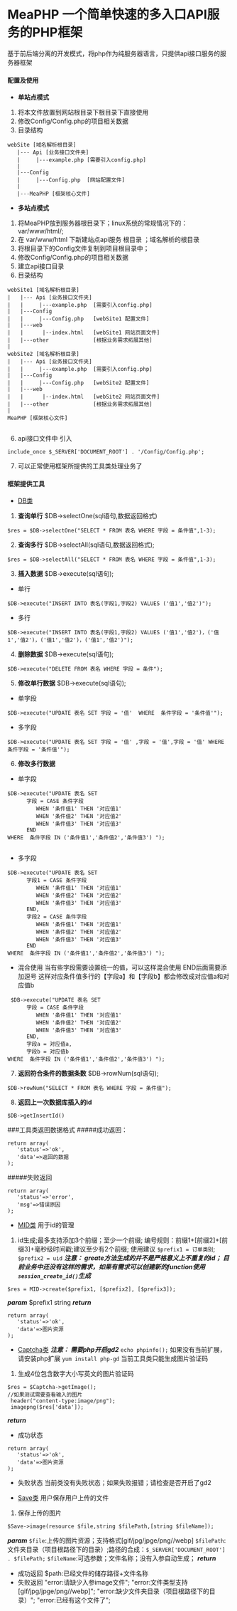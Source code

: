 # MeaPHP 一个简单快速的多入口API服务的PHP框架 #

基于前后端分离的开发模式，将php作为纯服务器语言，只提供api接口服务的服务器框架

#### 配置及使用 ####
+ **单站点模式**
1. 将本文件放置到网站根目录下根目录下直接使用
2. 修改Config/Config.php的项目相关数据
3.  目录结构
```
webSite [域名解析根目录]
   |--- Api [业务接口文件夹]
   |     |---example.php [需要引入config.php]
   |
   |---Config
   |     |---Config.php  [网站配置文件]
   |
   |---MeaPHP [框架核心文件]
```

+ **多站点模式**

1. 将MeaPHP放到服务器根目录下；linux系统的常规情况下的：var/www/html/;
2. 在 var/www/html 下新建站点api服务 根目录 ；域名解析的根目录
3. 将根目录下的Config文件复制到项目根目录中；
4. 修改Config/Config.php的项目相关数据
5. 建立api接口目录
6. 目录结构
```
webSite1 [域名解析根目录]
|   |--- Api [业务接口文件夹]
|   |     |---example.php  [需要引入config.php]
|   |---Config
|   |     |---Config.php   [webSite1 配置文件]
|   |---web
|   |      |--index.html   [webSite1 网站页面文件]
|   |---other              [根据业务需求拓展其他]
|
webSite2 [域名解析根目录]
|   |--- Api [业务接口文件夹]
|   |     |---example.php  [需要引入config.php]
|   |---Config
|   |     |---Config.php   [webSite2 配置文件]
|   |---web
|   |      |--index.html   [webSite2 网站页面文件]
|   |---other              [根据业务需求拓展其他]
|
MeaPHP [框架核心文件]


```

6. api接口文件中 引入
````
include_once $_SERVER['DOCUMENT_ROOT'] . '/Config/Config.php';
````
7. 可以正常使用框架所提供的工具类处理业务了

#### 框架提供工具 ####
* [DB类](#1)
1.  **查询单行**
$DB->selectOne(sql语句,数据返回格式)
```
$res = $DB->selectOne("SELECT * FROM 表名 WHERE 字段 = 条件值",1-3);
```
2. **查询多行**
$DB->selectAll(sql语句,数据返回格式);
````
$res = $DB->selectAll("SELECT * FROM 表名 WHERE 字段 = 条件值",1-3);
````
3. **插入数据**
$DB->execute(sql语句);
 + 单行
```
$DB->execute("INSERT INTO 表名(字段1,字段2) VALUES ('值1','值2')");
```
 + 多行
````
$DB->execute("INSERT INTO 表名(字段1,字段2) VALUES ('值1','值2')，('值1','值2')，('值1','值2')，('值1','值2')");
````
4.   **删除数据**
$DB->execute(sql语句);
```
$DB->execute("DELETE FROM 表名 WHERE 字段 = 条件");
```
5. **修改单行数据**
$DB->execute(sql语句);
+ 单字段
```
$DB->execute("UPDATE 表名 SET 字段 = '值'  WHERE  条件字段 = '条件值'");
```
+ 多字段
```
$DB->execute("UPDATE 表名 SET 字段 = '值' ,字段 = '值',字段 = '值' WHERE  条件字段 = '条件值'");
```
6. **修改多行数据**
+ 单字段
```
$DB->execute("UPDATE 表名 SET
      字段 = CASE 条件字段
         WHEN '条件值1' THEN '对应值1'
         WHEN '条件值2' THEN '对应值2'
         WHEN '条件值3' THEN '对应值3'
      END
WHERE  条件字段 IN ('条件值1','条件值2','条件值3') ");


```
+ 多字段
```
$DB->execute("UPDATE 表名 SET
      字段1 = CASE 条件字段
         WHEN '条件值1' THEN '对应值1'
         WHEN '条件值2' THEN '对应值2'
         WHEN '条件值3' THEN '对应值3'
      END,
      字段2 = CASE 条件字段
         WHEN '条件值1' THEN '对应值1'
         WHEN '条件值2' THEN '对应值2'
         WHEN '条件值3' THEN '对应值3'
      END
WHERE  条件字段 IN ('条件值1','条件值2','条件值3') ");
```
+ 混合使用
当有些字段需要设置统一的值，可以这样混合使用
END后面需要添加逗号
这样对应条件值多行的【字段a】和【字段b】都会修改成对应值a和对应值b
```
 $DB->execute("UPDATE 表名 SET
      字段 = CASE 条件字段
         WHEN '条件值1' THEN '对应值1'
         WHEN '条件值2' THEN '对应值2'
         WHEN '条件值3' THEN '对应值3'
      END,
      字段a = 对应值a,
      字段b = 对应值b
WHERE  条件字段 IN ('条件值1','条件值2','条件值3') ");
```

7. **返回符合条件的数据条数**
$DB->rowNum(sql语句);
```
$DB->rowNum("SELECT * FROM 表名 WHERE 字段 = 条件值");
```
8. **返回上一次数据库插入的id**
```
$DB->getInsertId()
```
###工具类返回数据格式
#####成功返回：
```
return array(
   'status'=>'ok',
   'data'=>返回的数据
);
```
#####失败返回
```
return array(
   'status'=>'error',
   'msg'=>错误原因
);
```
*  [MID类](#2)
用于id的管理

1. id生成;最多支持添加3个前缀；至少一个前缀;
编号规则：前缀1+[前缀2]+[前缀3]+毫秒级时间戳;建议至少有2个前缀;
使用建议 `$prefix1 = 订单类别`; `$prefix2 = uid`
___注意：
greate方法生成的并不是严格意义上不重复的id；
目前业务中还没有这样的需求，如果有需求可以创建新的function使用`session_create_id()`生成___
```
$res = MID->create($prefix1, [$prefix2], [$prefix3]);
```
***param***
$prefix1 string
***return***
```
return array(
   'status'=>'ok',
   'data'=>图片资源
);
```


* [Captcha类](#3)
___注意：
需要php开启gd2___
`echo phpinfo();` 如果没有当前扩展，请安装php扩展 `yum install php-gd` 当前工具类只能生成图片验证码
1. 生成4位包含数字大小写英文的图片验证码
```
$res = $Captcha->getImage();
//如果测试需要查看输入的图片
 header("content-type:image/png");
 imagepng($res['data']);
```
***return***
+ 成功状态
```
return array(
   'status'=>'ok',
   'data'=>图片资源
);
```
+ 失败状态
当前类没有失败状态；如果失败报错；请检查是否开启了gd2

* [Save类](#3)
用户保存用户上传的文件
1. 保存上传的图片
```
$Save->image(resource $file,string $filePath,[string $fileName]);
```
***param***
`$file`:上传的图片资源；支持格式[gif/jpg/jpge/png//webp]
`$filePath`:文件夹目录（项目根路径下的目录）;路径的合成：`$_SERVER['DOCUMENT_ROOT']  . $filePath;`
`$fileName`:可选参数；文件名称；没有入参自动生成；
***return***
+ 成功返回
$path:已经文件的储存路径+文件名称
+ 失败返回
"error:请缺少入参image文件";
"error:文件类型支持[gif/jpg/jpge/png//webp]";
"error:缺少文件夹目录（项目根路径下的目录）";
"error:已经有这个文件了";
